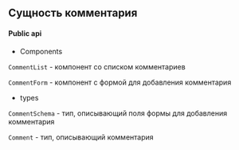 ## Сущность комментария

#### Public api

- Components

`CommentList` - компонент со списком комментариев

`CommentForm` - компонент с формой для добавления комментария

- types

`CommentSchema` - тип, описывающий поля формы для добавления комментария

`Comment` - тип, описывающий комментария
